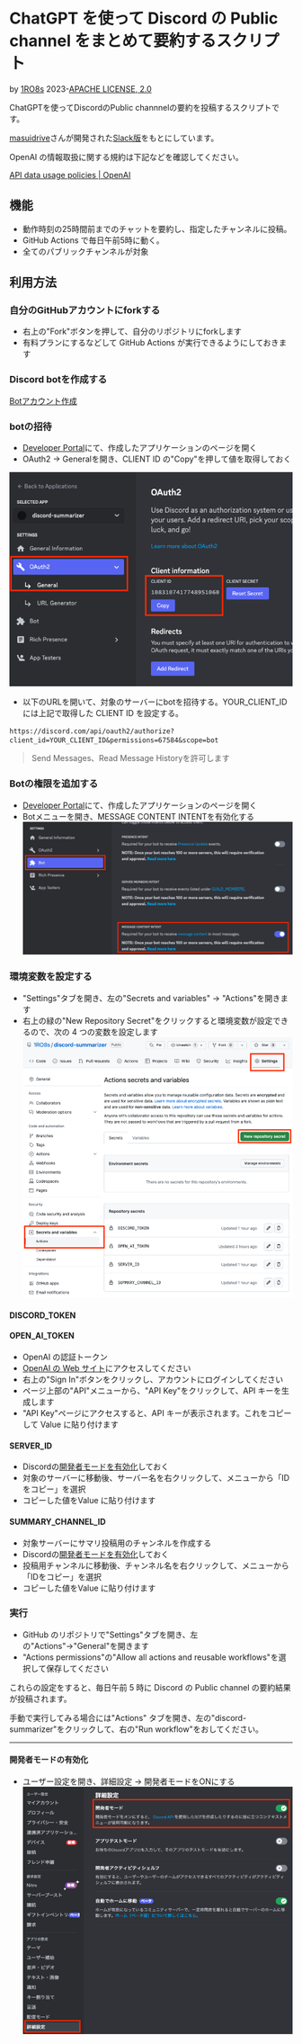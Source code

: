 # ChatGPT を使って Discord の Public channel をまとめて要約するスクリプト

by [1RO8s](https://twitter.com/kizzo168) 2023-[APACHE LICENSE, 2.0](https://www.apache.org/licenses/LICENSE-2.0)

ChatGPTを使ってDiscordのPublic channnelの要約を投稿するスクリプトです。

[masuidrive](https://twitter.com/masuidrive)さんが開発された[Slack版](https://github.com/masuidrive/slack-summarizer)をもとにしています。

OpenAI の情報取扱に関する規約は下記などを確認してください。

[API data usage policies | OpenAI](https://platform.openai.com/docs/data-usage-policies)


## 機能
- 動作時刻の25時間前までのチャットを要約し、指定したチャンネルに投稿。
- GitHub Actions で毎日午前5時に動く。
- 全てのパブリックチャンネルが対象

## 利用方法

### 自分のGitHubアカウントにforkする
- 右上の"Fork"ボタンを押して、自分のリポジトリにforkします
- 有料プランにするなどして GitHub Actions が実行できるようにしておきます

### Discord botを作成する

[Botアカウント作成](https://discordpy.readthedocs.io/ja/latest/discord.html)

### botの招待

- [Developer Portal](https://discord.com/developers/applications)にて、作成したアプリケーションのページを開く
- OAuth2 -> Generalを開き、CLIENT ID の"Copy"を押して値を取得しておく

![discord-client-id](images/discord-client-id.png)

- 以下のURLを開いて、対象のサーバーにbotを招待する。YOUR_CLIENT_IDには上記で取得した CLIENT ID を設定する。
```
https://discord.com/api/oauth2/authorize?client_id=YOUR_CLIENT_ID&permissions=67584&scope=bot
```
> Send Messages、Read Message Historyを許可します

### Botの権限を追加する
- [Developer Portal](https://discord.com/developers/applications)にて、作成したアプリケーションのページを開く
- Botメニューを開き、MESSAGE CONTENT INTENTを有効化する
![message-content-intent](images/message-content-setting.png)


### 環境変数を設定する
- "Settings"タブを開き、左の"Secrets and variables" -> "Actions"を開きます
- 右上の緑の"New Repository Secret"をクリックすると環境変数が設定できるので、次の 4 つの変数を設定します
![secrets-and-variables](images/secrets-and-variables.png)


#### DISCORD_TOKEN

#### OPEN_AI_TOKEN
- OpenAI の認証トークン
- [OpenAI の Web サイト](https://platform.openai.com/)にアクセスしてください
- 右上の"Sign In"ボタンをクリックし、アカウントにログインしてください
- ページ上部の"API"メニューから、"API Key"をクリックして、API キーを生成します
- "API Key"ページにアクセスすると、API キーが表示されます。これをコピーして Value に貼り付けます

#### SERVER_ID
- Discordの[開発者モードを有効化](#開発者モードの有効化)しておく
- 対象のサーバーに移動後、サーバー名を右クリックして、メニューから「IDをコピー」を選択
- コピーした値をValue に貼り付けます


#### SUMMARY_CHANNEL_ID
- 対象サーバーにサマリ投稿用のチャンネルを作成する
- Discordの[開発者モードを有効化](#開発者モードの有効化)しておく
- 投稿用チャンネルに移動後、チャンネル名を右クリックして、メニューから「IDをコピー」を選択
- コピーした値をValue に貼り付けます

### 実行
- GitHub のリポジトリで"Settings"タブを開き、左の"Actions"→"General"を開きます
- "Actions permissions"の"Allow all actions and reusable workflows"を選択して保存してください

これらの設定をすると、毎日午前 5 時に Discord の Public channel の要約結果が投稿されます。

手動で実行してみる場合には"Actions" タブを開き、左の"discord-summarizer"をクリックして、右の"Run workflow"をおしてください。

---

#### 開発者モードの有効化
- ユーザー設定を開き、詳細設定 -> 開発者モードをONにする
![developer-mode](images/developer-mode.png)
